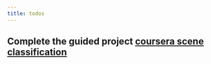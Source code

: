 ```yaml
---
title: todos
---
```


## Complete the guided project [coursera scene classification](https://www.coursera.org/projects/scene-classification-gradcam)
